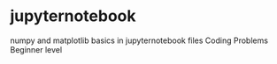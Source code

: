 # jupyternotebook
numpy and matplotlib basics in jupyternotebook files
Coding Problems Beginner level

